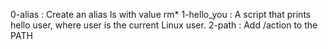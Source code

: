 0-alias : Create an alias ls with value rm*
1-hello_you : A script that prints hello user, where user is the current Linux user.
2-path : Add /action to the PATH



